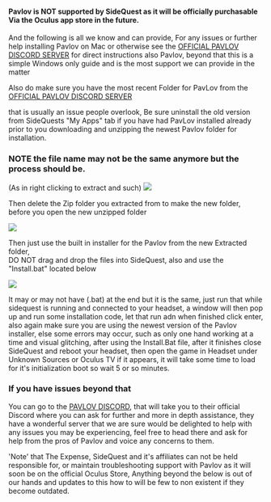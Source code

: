 #### Pavlov is NOT supported by SideQuest as it will be officially purchasable Via the Oculus app store in the future.

And the following is all we know and can provide, For any issues or further help installing Pavlov on Mac or otherwise see the  [OFFICIAL PAVLOV DISCORD SERVER](https://discord.gg/wE5ZqBB) for direct instructions 
also Pavlov, beyond that this is a simple Windows only guide and is the most support we can provide in the matter


Also do make sure you have the most recent Folder for PavLov from the [OFFICIAL PAVLOV DISCORD SERVER](https://discord.gg/wE5ZqBB)

that is usually an issue people overlook, Be sure uninstall the old version from SideQuests "My Apps" tab if you have had PavLov installed already prior to you downloading and unzipping the newest Pavlov folder for installation.

### NOTE the file name may not be the same anymore but the process should be. 
(As in right clicking to extract and such)
![](https://cdn.discordapp.com/attachments/608376262347587595/608756299177656320/extract_drivers.png)



Then delete the Zip folder you extracted from to make the new folder, before you open the new unzipped folder

![](https://cdn.discordapp.com/attachments/608376262347587595/608755536984277002/Screenshot_1106.png)



Then just use the built in installer for the Pavlov from the new Extracted folder,                                               
DO NOT drag and drop the files into SideQuest, also  and use the "Install.bat" located below

![](https://cdn.discordapp.com/attachments/608376262347587595/608568197679153152/Pavlov_install_BAT.png)

It may or may not have (.bat) at the end but it is the same, just run that while sidequest is running and connected to your headset, a window will then pop up and run some installation code, let that run adn when finished click enter, also again make sure you are using the newest version of the Pavlov installer, else some errors may occur, such as only one hand working at a time and visual glitching, after using the Install.Bat file, after it finishes close SideQuest and reboot your headset, then open the game in Headset under Unknown Sources or Oculus TV if it appears, it will take some time to load for it's initialization boot so wait 5 or so minutes.


### If you have issues beyond that

You can go to the [PAVLOV DISCORD](https://discord.gg/wE5ZqBB), that will take you to their official Discord where you can ask for further and more in depth assistance, they have a wonderful server that we are sure would be delighted to help with any issues you may be experiencing, feel free to head there and ask for help from the pros of Pavlov and voice any concerns to them.

'Note' that The Expense, SideQuest and it's affiliates can not be held responsible for, or maintain troubleshooting support with Pavlov as it will soon be on the official Oculus Store, Anything beyond the below is out of our hands and updates to this how to will be few to non existent if they become outdated.

